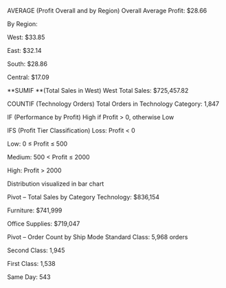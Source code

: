 AVERAGE (Profit Overall and by Region)
Overall Average Profit: $28.66

By Region:

West: $33.85

East: $32.14

South: $28.86

Central: $17.09

**SUMIF **(Total Sales in West)
West Total Sales: $725,457.82

COUNTIF (Technology Orders)
Total Orders in Technology Category: 1,847

IF (Performance by Profit)
High if Profit > 0, otherwise Low

 IFS (Profit Tier Classification)
Loss: Profit < 0

Low: 0 ≤ Profit ≤ 500

Medium: 500 < Profit ≤ 2000

High: Profit > 2000

Distribution visualized in bar chart

 Pivot – Total Sales by Category
Technology: $836,154

Furniture: $741,999

Office Supplies: $719,047

 Pivot – Order Count by Ship Mode
Standard Class: 5,968 orders

Second Class: 1,945

First Class: 1,538

Same Day: 543

